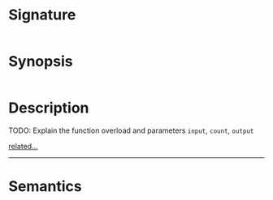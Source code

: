 # Signature
```vikid-signature
```

# Synopsis
```vikid-synopsis
```

# Description
TODO: Explain the function overload and parameters `input`, `count`, `output`

[related...](http://reactivex.io/documentation/operators/take.html)

----
# Semantics